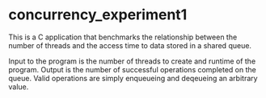 concurrency_experiment1
=======================

This is a C application that benchmarks the relationship between the number of threads and the access time to data stored in a shared queue.

Input to the program is the number of threads to create and runtime of the program. 
Output is the number of successful operations completed on the queue. 
Valid operations are simply enqueueing and deqeueing an arbitrary value.
